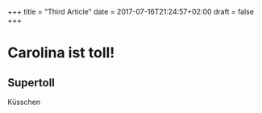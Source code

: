 +++
title = "Third Article"
date = 2017-07-16T21:24:57+02:00
draft = false
+++

# Carolina ist toll!

## Supertoll

Küsschen
